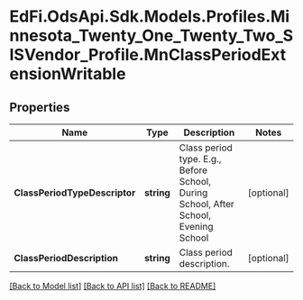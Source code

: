# EdFi.OdsApi.Sdk.Models.Profiles.Minnesota_Twenty_One_Twenty_Two_SISVendor_Profile.MnClassPeriodExtensionWritable
## Properties

Name | Type | Description | Notes
------------ | ------------- | ------------- | -------------
**ClassPeriodTypeDescriptor** | **string** | Class period type. E.g., Before School, During School, After School, Evening School | [optional] 
**ClassPeriodDescription** | **string** | Class period description. | [optional] 

[[Back to Model list]](../README.md#documentation-for-models) [[Back to API list]](../README.md#documentation-for-api-endpoints) [[Back to README]](../README.md)

